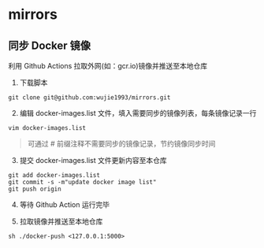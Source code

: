 # mirrors

## 同步 Docker 镜像

利用 Github Actions 拉取外网(如：gcr.io)镜像并推送至本地仓库

1. 下载脚本

```
git clone git@github.com:wujie1993/mirrors.git
```

2. 编辑 docker-images.list 文件，填入需要同步的镜像列表，每条镜像记录一行

```
vim docker-images.list
```

> 可通过 # 前缀注释不需要同步的镜像记录，节约镜像同步时间

3. 提交 docker-images.list 文件更新内容至本仓库

```
git add docker-images.list
git commit -s -m"update docker image list"
git push origin
```

4. 等待 Github Action 运行完毕

5. 拉取镜像并推送至本地仓库

```
sh ./docker-push <127.0.0.1:5000>
```
